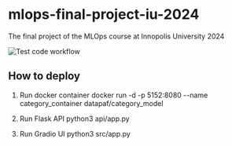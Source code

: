 # mlops-final-project-iu-2024
The final project of the MLOps course at Innopolis University 2024

![Test code workflow](https://github.com/IU-MLOps-project-2024/mlops-final-project-iu-2024/actions/workflows/test-code.yaml/badge.svg)
<!-- [Validate model workflow](https://github.com/IU-MLOps-project-2024/mlops-final-project-iu-2024/actions/workflows/validate-model.yaml/badge.svg) -->

## How to deploy

1. Run docker container
docker run -d -p 5152:8080 --name category_container datapaf/category_model

2. Run Flask API
python3 api/app.py

3. Run Gradio UI
python3 src/app.py
